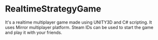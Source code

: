 # RealtimeStrategyGame
 
It's a realtime multiplayer game made using UNITY3D and C# scripting.
It uses Mirror multiplayer platform.
Steam IDs can be used to start the game and play it with your friends.

